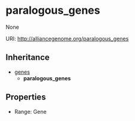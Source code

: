 # paralogous_genes

None

URI: http://alliancegenome.org/paralogous_genes




## Inheritance

* [genes](genes.md)
    * **paralogous_genes**



## Properties

 * Range: Gene



